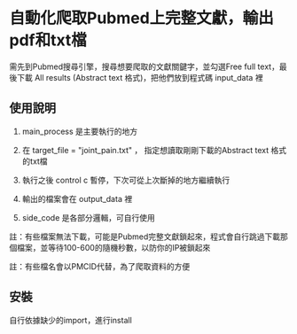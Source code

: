 
# 自動化爬取Pubmed上完整文獻，輸出pdf和txt檔
需先到Pubmed搜尋引擎，搜尋想要爬取的文獻關鍵字，並勾選Free full text，最後下載 All results (Abstract text 格式)，把他們放到程式碼 input_data 裡


## 使用說明
1. main_process 是主要執行的地方

2. 在 target_file = "joint_pain.txt" ， 指定想讀取剛剛下載的Abstract text 格式的txt檔

3. 執行之後 control c 暫停，下次可從上次斷掉的地方繼續執行

4. 輸出的檔案會在 output_data 裡

5. side_code 是各部分邏輯，可自行使用

註：有些檔案無法下載，可能是Pubmed完整文獻鎖起來，程式會自行跳過下載那個檔案，並等待100-600的隨機秒數，以防你的IP被鎖起來

註：有些檔名會以PMCID代替，為了爬取資料的方便

## 安裝

自行依據缺少的import，進行install
